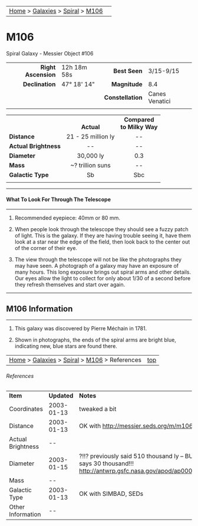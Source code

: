 |    |    |
|:---|---:|
|[Home](/notes/#object-notes) > [Galaxies](/notes/#galaxies) > [Spiral](!spiral_galaxy_info) > [M106](#m106)|  |

# M106
Spiral Galaxy - Messier Object #106

|   |   |   |   |
|--:|:--|--:|:--|
|**Right Ascension**|12h 18m 58s|**Best Seen**|3/15-9/15|
|**Declination**|47&deg; 18' 14"	|**Magnitude**|8.4|
|   |   |**Constellation**|Canes Venatici|
|   |   |   |   |

|  |  |  |
|---|:--:|:--:|
|  |<br/>**Actual**|**Compared<br/>to Milky Way**|
|**Distance**|21 - 25 million ly|--|
|**Actual Brightness**|--|--|
|**Diameter**|30,000 ly|0.3|
|**Mass**|~? trillion suns|--|
|**Galactic Type**|Sb|Sbc|
|  |  |  |

---
#### What To Look For Through The Telescope
---

1.	Recommended eyepiece: 40mm or 80 mm.

2.	When people look through the telescope they should see a fuzzy patch of light.  This is the galaxy.  If they are having trouble seeing it, have them look at a star near the edge of the field, then look back to the center out of the corner of their eye.
   
3.	The view through the telescope will not be like the photographs they may have seen.  A photograph of a galaxy may have an exposure of many hours.  This long exposure brings out spiral arms and other details.  Our eyes allow the light to collect for only about 1/30 of a second before they refresh themselves and start over again.

---
## M106 Information
---

1.	This galaxy was discovered by Pierre Méchain in 1781.

2.	Shown in photographs, the ends of the spiral arms are bright blue, indicating new, blue stars are found there.

|    |    |
|:---|---:|
|[Home](/notes/#object-notes) > [Galaxies](/notes/#galaxies) > [Spiral](!spiral_galaxy_info) > [M106](#m106) > References|[top](#m106)|

###### References
|   |   |   |
|---|---|---|
|**Item**|**Updated**|**Notes**|
|Coordinates|2003-01-13|tweaked a bit|
|Distance|2003-01-13|OK with <http://messier.seds.org/m/m106.html>|
|Actual Brightness|--|  |
|Diameter|2003-01-15| ?!!?  previously said 510 thousand ly – BUT APOD says 30 thousand!!!  <http://antwrp.gsfc.nasa.gov/apod/ap000215.html>|
|Mass|--|  |
|Galactic Type|2003-01-13|OK with SIMBAD, SEDs|
|Other Information|--|  |
	